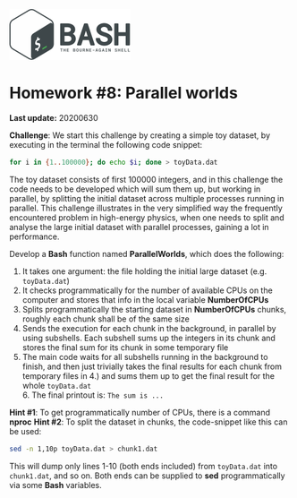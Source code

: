 ![](bash_logo.png)

# Homework #8: Parallel worlds

**Last update:** 20200630

**Challenge**: We start this challenge by creating a simple toy dataset, by executing in the terminal the following code snippet:

```bash
for i in {1..100000}; do echo $i; done > toyData.dat
```

The toy dataset consists of first 100000 integers, and in this challenge the code needs to be developed which will sum them up, but working in parallel, by splitting the initial dataset across multiple processes running in parallel. This challenge illustrates in the very simplified way the frequently encountered problem in high-energy physics, when one needs to split and analyse the large initial dataset with parallel processes, gaining a lot in performance.   

Develop a **Bash** function named **ParallelWorlds**, which does the following:  
   1. It takes one argument: the file holding the initial large dataset (e.g. ```toyData.dat```)    
   2. It checks programmatically for the number of available CPUs on the computer and stores that info in the local variable **NumberOfCPUs**  
   3. Splits programmatically the starting dataset in **NumberOfCPUs** chunks, roughly each chunk shall be of the same size   
   4. Sends the execution for each chunk in the background, in parallel by using subshells. Each subshell sums up the integers in its chunk and stores the final sum for its chunk in some temporary file   
   5. The main code waits for all subshells running in the background to finish, and then just trivially takes the final results for each chunk from temporary files in 4.) and sums them up to get the final result for the whole ```toyData.dat```  
      6. The final printout is: ```The sum is ...``` 

**Hint #1**: To get programmatically number of CPUs, there is a command **nproc** 
**Hint #2**: To split the dataset in chunks, the code-snippet like this can be used: 

```bash
sed -n 1,10p toyData.dat > chunk1.dat
```

This will dump only lines 1-10 (both ends included) from ```toyData.dat``` into ```chunk1.dat```, and so on. Both ends can be supplied to **sed** programmatically via some **Bash** variables.





